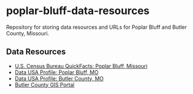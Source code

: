 # poplar-bluff-data-resources
Repository for storing data resources and URLs for Poplar Bluff and Butler County, Missouri.
## Data Resources

- [U.S. Census Bureau QuickFacts: Poplar Bluff, Missouri](https://www.census.gov/quickfacts/fact/table/poplarbluffcitymissouri/PST045224)
- [Data USA Profile: Poplar Bluff, MO](https://datausa.io/profile/geo/poplar-bluff-mo)
- [Data USA Profile: Butler County, MO](https://datausa.io/profile/geo/butler-county-mo)
- [Butler County GIS Portal](https://butler.integritygis.com/)
